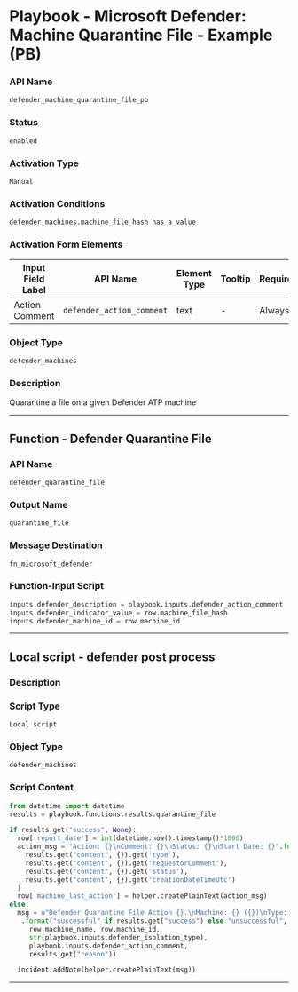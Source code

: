 <!--
    DO NOT MANUALLY EDIT THIS FILE
    THIS FILE IS AUTOMATICALLY GENERATED WITH resilient-sdk codegen
    Generated with resilient-sdk v51.0.6.0.1543
-->

# Playbook - Microsoft Defender: Machine Quarantine File - Example (PB)

### API Name
`defender_machine_quarantine_file_pb`

### Status
`enabled`

### Activation Type
`Manual`

### Activation Conditions
`defender_machines.machine_file_hash has_a_value`

### Activation Form Elements
| Input Field Label | API Name | Element Type | Tooltip | Requirement |
| ----------------- | -------- | ------------ | ------- | ----------- |
| Action Comment | `defender_action_comment` | text | - | Always |

### Object Type
`defender_machines`

### Description
Quarantine a file on a given Defender ATP machine


---
## Function - Defender Quarantine File

### API Name
`defender_quarantine_file`

### Output Name
`quarantine_file`

### Message Destination
`fn_microsoft_defender`

### Function-Input Script
```python
inputs.defender_description = playbook.inputs.defender_action_comment
inputs.defender_indicator_value = row.machine_file_hash
inputs.defender_machine_id = row.machine_id
```

---

## Local script - defender post process

### Description


### Script Type
`Local script`

### Object Type
`defender_machines`

### Script Content
```python
from datetime import datetime
results = playbook.functions.results.quarantine_file

if results.get("success", None):
  row['report_date'] = int(datetime.now().timestamp()*1000)
  action_msg = "Action: {}\nComment: {}\nStatus: {}\nStart Date: {}".format(
    results.get("content", {}).get('type'),
    results.get("content", {}).get('requestorComment'),
    results.get("content", {}).get('status'),
    results.get("content", {}).get('creationDateTimeUtc')
  )
  row['machine_last_action'] = helper.createPlainText(action_msg)
else:
  msg = u"Defender Quarantine File Action {}.\nMachine: {} ({})\nType: {}\nComment: {}\nReason: {}"\
   .format("successful" if results.get("success") else "unsuccessful",
     row.machine_name, row.machine_id,
     str(playbook.inputs.defender_isolation_type),
     playbook.inputs.defender_action_comment,
     results.get("reason"))

  incident.addNote(helper.createPlainText(msg))
```

---


